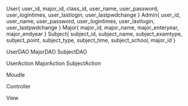 User{
	user_id,
	major_id,
	class_id,
	user_name,
	user_password,
	user_logintimes,
	user_lastlogin,
	user_lastpwdchange
}
Admin{
	user_id,
	user_name,
	user_password,
	user_logintimes,
	user_lastlogin,
	user_lastpwdchange
}
Major{
	major_id,
	major_name,
	major_enteryear,
	major_endyear
}
Subject{
	subject_id,
	subject_name,
	subject_examtype,
	subject_point,
	subject_type,
	subject_time,
	subject_school,
	major_id
}

UserDAO
MajorDAO
SubjectDAO

UserAction
MajorAction
SubjectAction

Moudle

Controller

View